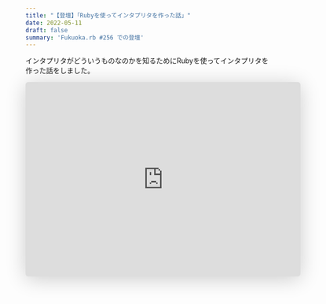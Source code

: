 ```yaml
---
title: "【登壇】「Rubyを使ってインタプリタを作った話」"
date: 2022-05-11
draft: false
summary: 'Fukuoka.rb #256 での登壇'
---
```


インタプリタがどういうものなのかを知るためにRubyを使ってインタプリタを作った話をしました。

<iframe class="speakerdeck-iframe" frameborder="0" src="https://speakerdeck.com/player/cbea84ebec174683bac051e9398a2079" title="Rubyを使ってインタプリタを作ってみた / Learn ruby with ruby" allowfullscreen="true" mozallowfullscreen="true" webkitallowfullscreen="true" style="border: 0px; background: padding-box padding-box rgba(0, 0, 0, 0.1); margin: 0px; padding: 0px; border-radius: 6px; box-shadow: rgba(0, 0, 0, 0.2) 0px 5px 40px; width: 560px; height: 395px;" data-ratio="1.4177215189873418"></iframe>
